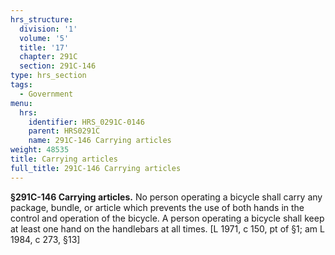 ```yaml
---
hrs_structure:
  division: '1'
  volume: '5'
  title: '17'
  chapter: 291C
  section: 291C-146
type: hrs_section
tags:
  - Government
menu:
  hrs:
    identifier: HRS_0291C-0146
    parent: HRS0291C
    name: 291C-146 Carrying articles
weight: 48535
title: Carrying articles
full_title: 291C-146 Carrying articles
---
```

**§291C-146 Carrying articles.** No person operating a bicycle shall carry any package, bundle, or article which prevents the use of both hands in the control and operation of the bicycle. A person operating a bicycle shall keep at least one hand on the handlebars at all times. [L 1971, c 150, pt of §1; am L 1984, c 273, §13]